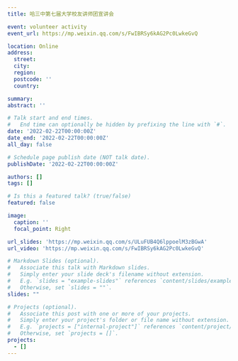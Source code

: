 ```yaml
---
title: 哈三中第七届大学校友讲师团宣讲会

event: volunteer activity
event_url: https://mp.weixin.qq.com/s/FwIBRSy6kAG2Pc0LwkeGvQ

location: Online
address:
  street: 
  city: 
  region: 
  postcode: ''
  country: 

summary: 
abstract: ''

# Talk start and end times.
#   End time can optionally be hidden by prefixing the line with `#`.
date: '2022-02-22T00:00:00Z'
date_end: '2022-02-22T00:00:00Z'
all_day: false

# Schedule page publish date (NOT talk date).
publishDate: '2022-02-22T00:00:00Z'

authors: []
tags: []

# Is this a featured talk? (true/false)
featured: false

image:
  caption: ''
  focal_point: Right

url_slides: 'https://mp.weixin.qq.com/s/ULuFUB4Q6lppoelM3zBGwA'
url_video: 'https://mp.weixin.qq.com/s/FwIBRSy6kAG2Pc0LwkeGvQ'

# Markdown Slides (optional).
#   Associate this talk with Markdown slides.
#   Simply enter your slide deck's filename without extension.
#   E.g. `slides = "example-slides"` references `content/slides/example-slides.md`.
#   Otherwise, set `slides = ""`.
slides: ""

# Projects (optional).
#   Associate this post with one or more of your projects.
#   Simply enter your project's folder or file name without extension.
#   E.g. `projects = ["internal-project"]` references `content/project/deep-learning/index.md`.
#   Otherwise, set `projects = []`.
projects:
  - []
---
```

